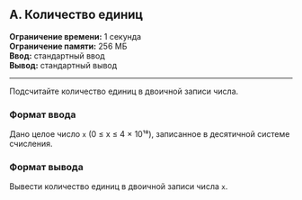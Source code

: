 ## A. Количество единиц

**Ограничение времени:** 1 секунда  
**Ограничение памяти:** 256 МБ  
**Ввод:** стандартный ввод  
**Вывод:** стандартный вывод  

---

Подсчитайте количество единиц в двоичной записи числа.

### Формат ввода

Дано целое число `x` (0 ≤ x ≤ 4 × 10¹⁸), записанное в десятичной системе счисления.

### Формат вывода

Вывести количество единиц в двоичной записи числа `x`.
